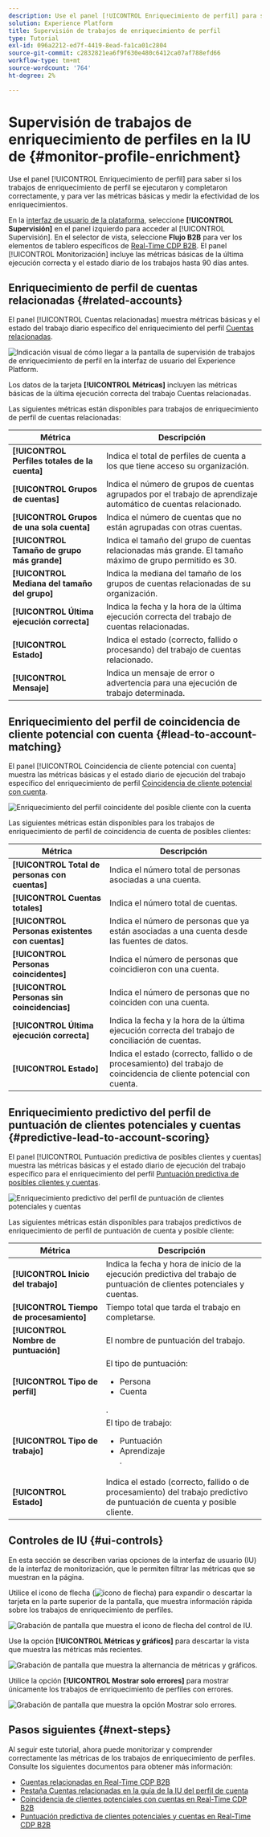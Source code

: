 ```yaml
---
description: Use el panel [!UICONTROL Enriquecimiento de perfil] para saber si los trabajos de enriquecimiento de perfil se ejecutaron y completaron correctamente, y para ver las métricas básicas y medir la efectividad de los enriquecimientos.
solution: Experience Platform
title: Supervisión de trabajos de enriquecimiento de perfil
type: Tutorial
exl-id: 096a2212-ed7f-4419-8ead-fa1ca01c2804
source-git-commit: c2832821ea6f9f630e480c6412ca07af788efd66
workflow-type: tm+mt
source-wordcount: '764'
ht-degree: 2%

---
```


# Supervisión de trabajos de enriquecimiento de perfiles en la IU de {#monitor-profile-enrichment}

Use el panel [!UICONTROL Enriquecimiento de perfil] para saber si los trabajos de enriquecimiento de perfil se ejecutaron y completaron correctamente, y para ver las métricas básicas y medir la efectividad de los enriquecimientos.

En la [interfaz de usuario de la plataforma](https://platform.adobe.com), seleccione **[!UICONTROL Supervisión]** en el panel izquierdo para acceder al [!UICONTROL Supervisión]. En el selector de vista, seleccione **Flujo B2B** para ver los elementos de tablero específicos de [Real-Time CDP B2B](/help/rtcdp/b2b-overview.md).  El panel [!UICONTROL Monitorización] incluye las métricas básicas de la última ejecución correcta y el estado diario de los trabajos hasta 90 días antes.

## Enriquecimiento de perfil de cuentas relacionadas {#related-accounts}

El panel [!UICONTROL Cuentas relacionadas] muestra métricas básicas y el estado del trabajo diario específico del enriquecimiento del perfil [Cuentas relacionadas](/help/rtcdp/b2b-ai-ml-services/related-accounts.md).

![Indicación visual de cómo llegar a la pantalla de supervisión de trabajos de enriquecimiento de perfil en la interfaz de usuario del Experience Platform.](/help/dataflows/assets/ui/b2b/monitoring-profile-enrichment-jobs.png)

Los datos de la tarjeta **[!UICONTROL Métricas]** incluyen las métricas básicas de la última ejecución correcta del trabajo Cuentas relacionadas.

Las siguientes métricas están disponibles para trabajos de enriquecimiento de perfil de cuentas relacionadas:

| Métrica | Descripción |
| --------- | ---------- |
| **[!UICONTROL Perfiles totales de la cuenta]** | Indica el total de perfiles de cuenta a los que tiene acceso su organización. |
| **[!UICONTROL Grupos de cuentas]** | Indica el número de grupos de cuentas agrupados por el trabajo de aprendizaje automático de cuentas relacionado. |
| **[!UICONTROL Grupos de una sola cuenta]** | Indica el número de cuentas que no están agrupadas con otras cuentas. |
| **[!UICONTROL Tamaño de grupo más grande]** | Indica el tamaño del grupo de cuentas relacionadas más grande. El tamaño máximo de grupo permitido es 30. |
| **[!UICONTROL Mediana del tamaño del grupo]** | Indica la mediana del tamaño de los grupos de cuentas relacionadas de su organización. |
| **[!UICONTROL Última ejecución correcta]** | Indica la fecha y la hora de la última ejecución correcta del trabajo de cuentas relacionadas. |
| **[!UICONTROL Estado]** | Indica el estado (correcto, fallido o procesando) del trabajo de cuentas relacionado. |
| **[!UICONTROL Mensaje]** | Indica un mensaje de error o advertencia para una ejecución de trabajo determinada. |

## Enriquecimiento del perfil de coincidencia de cliente potencial con cuenta {#lead-to-account-matching}

El panel [!UICONTROL Coincidencia de cliente potencial con cuenta] muestra las métricas básicas y el estado diario de ejecución del trabajo específico del enriquecimiento de perfil [Coincidencia de cliente potencial con cuenta](/help/rtcdp/b2b-ai-ml-services/lead-to-account-matching.md).

![Enriquecimiento del perfil coincidente del posible cliente con la cuenta](/help/dataflows/assets/ui/b2b/mpc-lead-to-account-matching.png)

Las siguientes métricas están disponibles para los trabajos de enriquecimiento de perfil de coincidencia de cuenta de posibles clientes:

| Métrica | Descripción |
| --------- | ---------- |
| **[!UICONTROL Total de personas con cuentas]** | Indica el número total de personas asociadas a una cuenta. |
| **[!UICONTROL Cuentas totales]** | Indica el número total de cuentas. |
| **[!UICONTROL Personas existentes con cuentas]** | Indica el número de personas que ya están asociadas a una cuenta desde las fuentes de datos. |
| **[!UICONTROL Personas coincidentes]** | Indica el número de personas que coincidieron con una cuenta. |
| **[!UICONTROL Personas sin coincidencias]** | Indica el número de personas que no coinciden con una cuenta. |
| **[!UICONTROL Última ejecución correcta]** | Indica la fecha y la hora de la última ejecución correcta del trabajo de conciliación de cuentas. |
| **[!UICONTROL Estado]** | Indica el estado (correcto, fallido o de procesamiento) del trabajo de coincidencia de cliente potencial con cuenta. |

## Enriquecimiento predictivo del perfil de puntuación de clientes potenciales y cuentas {#predictive-lead-to-account-scoring}

El panel [!UICONTROL Puntuación predictiva de posibles clientes y cuentas] muestra las métricas básicas y el estado diario de ejecución del trabajo específico para el enriquecimiento del perfil [Puntuación predictiva de posibles clientes y cuentas](/help/rtcdp/b2b-ai-ml-services/predictive-lead-and-account-scoring.md).

![Enriquecimiento predictivo del perfil de puntuación de clientes potenciales y cuentas](/help/dataflows/assets/ui/b2b/predictive-lead-and-account-scoring.png)

Las siguientes métricas están disponibles para trabajos predictivos de enriquecimiento de perfil de puntuación de cuenta y posible cliente:

| Métrica | Descripción |
| --------- | ---------- |
| **[!UICONTROL Inicio del trabajo]** | Indica la fecha y hora de inicio de la ejecución predictiva del trabajo de puntuación de clientes potenciales y cuentas. |
| **[!UICONTROL Tiempo de procesamiento]** | Tiempo total que tarda el trabajo en completarse. |
| **[!UICONTROL Nombre de puntuación]** | El nombre de puntuación del trabajo. |
| **[!UICONTROL Tipo de perfil]** | El tipo de puntuación: <ul><li>Persona</li><li>Cuenta</li></ul>. |
| **[!UICONTROL Tipo de trabajo]** | El tipo de trabajo:<ul><li>Puntuación</li><li>Aprendizaje</li>. |
| **[!UICONTROL Estado]** | Indica el estado (correcto, fallido o de procesamiento) del trabajo predictivo de puntuación de cuenta y posible cliente. |

## Controles de IU {#ui-controls}

En esta sección se describen varias opciones de la interfaz de usuario (IU) de la interfaz de monitorización, que le permiten filtrar las métricas que se muestran en la página.

Utilice el icono de flecha (![icono de flecha](/help/images/icons/chevron-up.png)) para expandir o descartar la tarjeta en la parte superior de la pantalla, que muestra información rápida sobre los trabajos de enriquecimiento de perfiles.

![Grabación de pantalla que muestra el icono de flecha del control de IU.](/help/dataflows/assets/ui/b2b/use-arrow-control.gif)

Use la opción **[!UICONTROL Métricas y gráficos]** para descartar la vista que muestra las métricas más recientes.

![Grabación de pantalla que muestra la alternancia de métricas y gráficos.](/help/dataflows/assets/ui/b2b/metrics-and-graphs-toggle.gif)

Utilice la opción **[!UICONTROL Mostrar solo errores]** para mostrar únicamente los trabajos de enriquecimiento de perfiles con errores.

![Grabación de pantalla que muestra la opción Mostrar solo errores.](/help/dataflows/assets/ui/b2b/show-failures-only.gif)

## Pasos siguientes {#next-steps}

Al seguir este tutorial, ahora puede monitorizar y comprender correctamente las métricas de los trabajos de enriquecimiento de perfiles. Consulte los siguientes documentos para obtener más información:

* [Cuentas relacionadas en Real-Time CDP B2B](/help/rtcdp/b2b-ai-ml-services/related-accounts.md)
* [Pestaña Cuentas relacionadas en la guía de la IU del perfil de cuenta](/help/rtcdp/accounts/account-profile-ui-guide.md)
* [Coincidencia de clientes potenciales con cuentas en Real-Time CDP B2B](/help/rtcdp/b2b-ai-ml-services/lead-to-account-matching.md)
* [Puntuación predictiva de clientes potenciales y cuentas en Real-Time CDP B2B](/help/rtcdp/b2b-ai-ml-services/predictive-lead-and-account-scoring.md)
